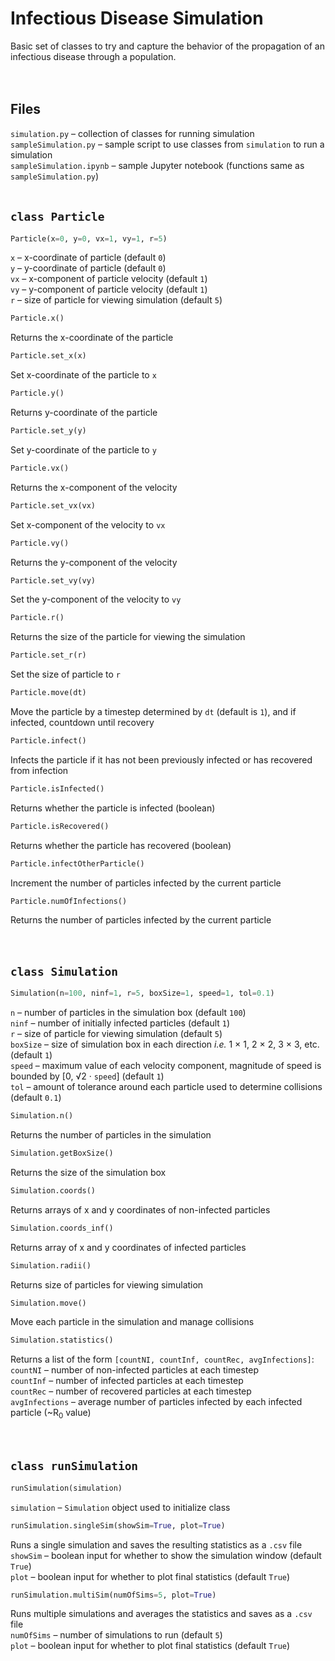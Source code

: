 # Infectious Disease Simulation

Basic set of classes to try and capture the behavior of the propagation of an infectious disease through a population.  
&nbsp;  
&nbsp;  

## Files  
`simulation.py` &ndash; collection of classes for running simulation  
`sampleSimulation.py` &ndash; sample script to use classes from `simulation` to run a simulation  
`sampleSimulation.ipynb` &ndash; sample Jupyter notebook (functions same as `sampleSimulation.py`)
&nbsp;  
&nbsp;  

## `class Particle` 
```python
Particle(x=0, y=0, vx=1, vy=1, r=5)
```
`x` &ndash; x-coordinate of particle (default `0`)  
`y` &ndash; y-coordinate of particle (default `0`)  
`vx` &ndash; x-component of particle velocity (default `1`)  
`vy` &ndash; y-component of particle velocity (default `1`)  
`r` &ndash; size of particle for viewing simulation (default `5`)  

```python
Particle.x()
```
Returns the x-coordinate of the particle  

```python
Particle.set_x(x)
```
Set x-coordinate of the particle to `x`  

```python
Particle.y()
```
Returns y-coordinate of the particle  

```python
Particle.set_y(y)
```
Set y-coordinate of the particle to `y`  

```python
Particle.vx()
```
Returns the x-component of the velocity  

```python
Particle.set_vx(vx)
```
Set x-component of the velocity to `vx`  

```python
Particle.vy()
```
Returns the y-component of the velocity  

```python
Particle.set_vy(vy)
```
Set the y-component of the velocity to `vy`  

```python
Particle.r()
```
Returns the size of the particle for viewing the simulation  

```python
Particle.set_r(r)
```
Set the size of particle to `r`  

```python
Particle.move(dt)
```
Move the particle by a timestep determined by `dt` (default is `1`), and if infected, countdown until recovery  

```python
Particle.infect()
```
Infects the particle if it has not been previously infected or has recovered from infection  

```python
Particle.isInfected()
```
Returns whether the particle is infected (boolean)  

```python
Particle.isRecovered()
```
Returns whether the particle has recovered (boolean)  

```python
Particle.infectOtherParticle()
```
Increment the number of particles infected by the current particle  

```python
Particle.numOfInfections()
```
Returns the number of particles infected by the current particle  
&nbsp;  
&nbsp;  

## `class Simulation`
```python
Simulation(n=100, ninf=1, r=5, boxSize=1, speed=1, tol=0.1)
```
`n` &ndash; number of particles in the simulation box (default `100`)  
`ninf` &ndash; number of initially infected particles (default `1`)  
`r` &ndash; size of particle for viewing simulation (default `5`)  
`boxSize` &ndash; size of simulation box in each direction <i>i.e.</i> 1 &times; 1, 2 &times; 2, 3 &times; 3, etc. (default `1`)  
`speed` &ndash; maximum value of each velocity component, magnitude of speed is bounded by [0, &radic;2 &middot; `speed`] (default `1`)  
`tol` &ndash; amount of tolerance around each particle used to determine collisions (default `0.1`)  

```python
Simulation.n()
```
Returns the number of particles in the simulation  

```python
Simulation.getBoxSize()
```
Returns the size of the simulation box  

```python
Simulation.coords()
```
Returns arrays of x and y coordinates of non-infected particles  

```python
Simulation.coords_inf()
```
Returns array of x and y coordinates of infected particles  

```python
Simulation.radii()
```
Returns size of particles for viewing simulation  

```python
Simulation.move()
```
Move each particle in the simulation and manage collisions  

```python
Simulation.statistics()
```
Returns a list of the form `[countNI, countInf, countRec, avgInfections]`:  
`countNI` &ndash; number of non-infected particles at each timestep  
`countInf` &ndash; number of infected particles at each timestep  
`countRec` &ndash; number of recovered particles at each timestep  
`avgInfections` &ndash; average number of particles infected by each infected particle (~R<sub>0</sub> value)  
&nbsp;  
&nbsp;  

## `class runSimulation`
```python
runSimulation(simulation)
```
`simulation` &ndash; `Simulation` object used to initialize class

```python
runSimulation.singleSim(showSim=True, plot=True)
```
Runs a single simulation and saves the resulting statistics as a `.csv`  file  
`showSim` &ndash; boolean input for whether to show the simulation window (default `True`)  
`plot` &ndash; boolean input for whether to plot final statistics (default `True`)  

```python
runSimulation.multiSim(numOfSims=5, plot=True)
```
Runs multiple simulations and averages the statistics and saves as a `.csv` file  
`numOfSims` &ndash; number of simulations to run (default `5`)  
`plot` &ndash; boolean input for whether to plot final statistics (default `True`)  